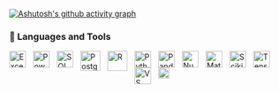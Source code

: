 [![Ashutosh's github activity graph](https://github-readme-activity-graph.vercel.app/graph?username=AndreNascimentoDS&bg_color=0d1117&color=5050aa&line=5050aa&point=5050aa&area=true&hide_border=true)](https://github.com/ashutosh00710/github-readme-activity-graph)

### 🧰 Languages and Tools

<img align="left" alt="Excel" width="30px" style="padding-right:10px;" src="https://github.com/ForrestKnight/ForrestKnight/assets/143359685/c948d489-412f-43c8-99c8-877852fd3bca"/>
<img align="left" alt="Power BI" width="30px" style="padding-right:10px;" src="https://github.com/ForrestKnight/ForrestKnight/assets/143359685/227d2c5b-f220-4eb7-af8c-06603cc0f3eb" />
<img align="left" alt="SQL Server" width="30px" style="padding-right:10px;" src="https://github.com/ForrestKnight/ForrestKnight/assets/143359685/05f8104b-25b3-4b79-a917-6ef2e29b1fc6" />
<img align="left" alt="Postgre" width="36px" style="padding-right:10px;" src="https://github.com/ForrestKnight/ForrestKnight/assets/143359685/8dc928fc-8b41-48ca-922f-cad04bb808a8" />
<img align="left" alt="R" width="36px" style="padding-right:10px;" src="https://github.com/ForrestKnight/ForrestKnight/assets/143359685/a950ad48-d8ad-4adf-a839-dca17e312c12" />
<img align="left" alt="Python" width="30px" style="padding-right:10px;" src="https://github.com/ForrestKnight/ForrestKnight/assets/143359685/e9753711-51b1-4c41-a90a-6db9c7e04e4b" />
<img align="left" alt="Pandas" width="30px" style="padding-right:10px;" src="https://github.com/ForrestKnight/ForrestKnight/assets/143359685/050502d0-1d4a-4a78-9417-0c87c69ddc7e" />
<img align="left" alt="Numpy" width="30px" style="padding-right:10px;" src="https://github.com/ForrestKnight/ForrestKnight/assets/143359685/4ae1dbb5-7b7b-44c2-a894-b56fee4b8672" />
<img align="left" alt="Matplotlib" width="30px" style="padding-right:10px;" src="https://github.com/ForrestKnight/ForrestKnight/assets/143359685/095054aa-f97b-47ef-8aae-0cdfae4785cc" />
<img align="left" alt="Scikitlearn" width="30px" style="padding-right:10px;" src="https://github.com/ForrestKnight/ForrestKnight/assets/143359685/78568fcd-2f86-4134-8d99-69f8624dc3c9" />
<img align="left" alt="TensorFlow" width="30px" style="padding-right:10px;" src="https://github.com/ForrestKnight/ForrestKnight/assets/143359685/c1c47ed1-f6d7-4269-b008-498c7d0373f9" />
<img align="left" alt="VS Code" width="30px" style="padding-right:10px;" src="https://github.com/ForrestKnight/ForrestKnight/assets/143359685/bd59a524-afd1-4320-ada3-4b1857ba2f81" />
<img align="left" alt="Figma" width="20px" style="padding-right:10px;" src="https://github.com/ForrestKnight/ForrestKnight/assets/143359685/8b668b93-63f1-4dc1-b331-1f68396942bf" />

<!--
<img align="left" alt="React" width="30px" style="padding-right:10px;" src="https://cdn.jsdelivr.net/gh/devicons/devicon/icons/react/react-original.svg" />
<img align="left" alt="NodeJS" width="30px" style="padding-right:10px;" src="https://cdn.jsdelivr.net/gh/devicons/devicon/icons/nodejs/nodejs-original.svg" />
<img align="left" alt="C++" width="30px" style="padding-right:10px;" src="https://cdn.jsdelivr.net/gh/devicons/devicon/icons/cplusplus/cplusplus-line.svg" />
<img align="left" alt="GitHub" width="30px" style="padding-right:10px;" src="https://cdn.jsdelivr.net/gh/devicons/devicon/icons/github/github-original.svg" />
<img align="left" alt="Gradle" width="30px" style="padding-right:10px;" src="https://cdn.jsdelivr.net/gh/devicons/devicon/icons/gradle/gradle-plain.svg" />
<img align="left" alt="Bash" width="30px" style="padding-right:10px;" src="https://cdn.jsdelivr.net/gh/devicons/devicon/icons/bash/bash-original.svg" />
https://cdn.jsdelivr.net/gh/devicons/devicon/icons/r/r-original.svg
<br />









 ### Main skills:
![JavaScript](https://img.shields.io/badge/-JavaScript-0D1117?style=for-the-badge&logo=javascript&labelColor=0D1117)&nbsp;
![CSS](https://img.shields.io/badge/-CSS-0D1117?style=for-the-badge&logo=CSS3&logoColor=1572B6&labelColor=0D1117)&nbsp;
![React.js](https://img.shields.io/badge/-React.js-0D1117?style=for-the-badge&logo=react&labelColor=0D1117)&nbsp;
![Phyton](https://img.shields.io/badge/-python-blue?logo=python-0D1117?style=for-the-badge&logo=Phyton&logoColor=purple&labelColor=0D1117)&nbsp; 

- - - - - - - - - - - - - - - - - - - - - - - - - - - - - - - - - - - - - - - -- - - - - - - - - -

 


cor azul do tela: 5050AA

<div>
  
  <img  height="180em" src="https://github-readme-stats.vercel.app/api?username=AndreNascimentoDS&show_icons=true&theme=tokyonight&include_all_commits=true&count_private=true"/>
</div>
<br>

<div  align="center"> 
  <div style="display: inline_block"><br>
    <img align="left" height="250" alt="coding-time" src="code.gif">
    <h1 align="center">Melhores Tecnologias <3</h1>
    <img align="center" height="30" width="40" alt="js-icon"  src="https://raw.githubusercontent.com/devicons/devicon/master/icons/javascript/javascript-plain.svg">
    <img align="center" height="30" width="40" alt="react-icon" src="https://raw.githubusercontent.com/devicons/devicon/master/icons/react/react-original.svg">
    <img align="center" height="30" width="40" alt="html-icon" src="https://raw.githubusercontent.com/devicons/devicon/master/icons/html5/html5-original.svg">
    <img align="center" height="30" width="40" alt="css-icon" src="https://raw.githubusercontent.com/devicons/devicon/master/icons/css3/css3-original.svg">
    <img align="center" height="30" width="40" alt="c-icon" src="https://raw.githubusercontent.com/devicons/devicon/master/icons/c/c-original.svg">
    <img align="center" height="30" width="40" alt="nodejs-icon" src="https://raw.githubusercontent.com/devicons/devicon/master/icons/nodejs/nodejs-original.svg">
    <img align="center" height="30" width="40" alt="nodejs-icon" src="https://raw.githubusercontent.com/jmnote/z-icons/master/svg/cpp.svg">
   </div>
    
  
  <h1 align="center">Redes Sociais</h1>
    <a href = "mailto: work.luigi.fonseca@gmail.com">
      <img width="30" src="gmail.svg">
    </a>
    <a href = "https://www.linkedin.com/in/luigi-gottardello-fonseca-44651a205/">
      <img width="25" src="linkedin.svg">
    </a>
    <a href = "https://www.youtube.com/channel/UCd5Ivcm28R1C3fCQKbOx2cg">
      <img width="35" src="youtube.svg">
    </a>
    <a href = "https://www.instagram.com/devparadev/">
      <img width="25" src="instagram.png">
    </a>
</div>
  
![Snake animation](https://github.com/LuigiGF/LuigiGF/blob/output/github-contribution-grid-snake.svg)




<h1 align="center">Olá, eu sou o André Nascimento.</h1>
<h3 align="center">Um Analista de Negócios e futuro Cientista de dados.</h3>

<p align="left"> <img src="https://komarev.com/ghpvc/?username=andrenascimentods&label=Profile%20views&color=0e75b6&style=flat" alt="andrenascimentods" /> </p>

- 📚 Atualmente estou estudando **Ciência de dados.**

- 🫱🏼‍🫲🏼 Procuro colaborar em **projetos de análise e visualização de dados.**

- 💬 Me pergunte sobre **Excel, Power BI, Análise e Visualização de dados.**

- ✉️ Fale comigo em **andrenascimento_ds@outlook.com**

<h3 align="left">Connect with me:</h3> <h3 align="left">Idiomas e ferramentas:</h3></p>
<p align="left">



<p align="left"> <a href="https://www.figma.com/" target="_blank" rel="noreferrer"> <img src="https://www.vectorlogo.zone/ logos/figma/figma-icon.svg" alt="figma" width="40" height="40"/> </a> <a href="https://hadoop.apache.org/" target=" _blank" rel="noreferrer"> <img src="https://www.vectorlogo.zone/logos/apache_hadoop/apache_hadoop-icon.svg" alt="hadoop" width="40" height="40"/> </a> <a href="https://www.microsoft.com/en-us/sql-server" target="_blank" rel="noreferrer"> <img src="https://www.svgrepo .com/show/303229/microsoft-sql-server-logo.svg" alt="mssql" width="40" height="40"/> </a> <a href="https://www.python. org" target="_blank" rel="noreferrer"> <img src="https://raw.githubusercontent.com/devicons/devicon/master/icons/python/python-original.svg" alt="python" largura ="40" height="40"/> </a> <a href="https://scikit-learn.org/" target="_blank" rel="noreferrer"> <img src="https:/ /upload.wikimedia.org/wikipedia/commons/0/05/Scikit_learn_logo_small.svg" alt="scikit_learn" width="40" height="40"/> </a> <a href="https://www .tensorflow.org" target="_blank" rel="noreferrer"> <img src="https://www.vectorlogo.zone/logos/tensorflow/tensorflow-icon.svg" alt="tensorflow" width="40" altura="40"/> </a> </p>

<p> <img align="center" src="https://github-readme-stats.vercel.app/api?username=andrenascimentods&show_icons=true&locale=en" alt="andrenascimentods" /></p>



- - - - - - - - - - - - - - - - - - - - - - - - - - - - - - - - - - - - - - - - - - - - - - - - - - 
<div>
<a href="https://github.com/AndreNascimentoDS">
<img loading="lazy" height="180em" src="https://github-readme-stats.vercel.app/api?username=AndreNascimentoDS&show_icons=true&theme=dracula&include_all_commits=true&count_private=true"/>
</div>

**AndreNascimentoDS/AndreNascimentoDS** is a ✨ _special_ ✨ repository because its `README.md` (this file) appears on your GitHub profile.

Here are some ideas to get you started:

- 🔭 I’m currently working on ...
- 🌱 I’m currently learning ...
- 👯 I’m looking to collaborate on ...
- 🤔 I’m looking for help with ...
- 💬 Ask me about ...
- 📫 How to reach me: ...
- 😄 Pronouns: ...
- ⚡ Fun fact: ...
-->
